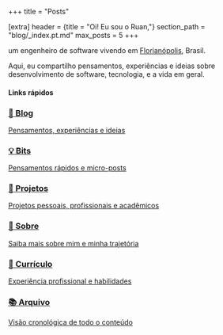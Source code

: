+++
title = "Posts"

[extra]
header = {title = "Oi! Eu sou o Ruan,"}
section_path = "blog/_index.pt.md"
max_posts = 5
+++

um engenheiro de software vivendo em [Florianópolis](https://en.wikipedia.org/wiki/Florian%C3%B3polis), Brasil.

Aqui, eu compartilho pensamentos, experiências e ideias sobre desenvolvimento de software, tecnologia, e a vida em geral.

#### Links rápidos

<div class="quick-links-grid">

<a href="/pt/blog" class="quick-link-card">
    <h3 class="quick-link-title">
        <span class="quick-link-icon">📝</span>
        Blog
    </h3>
    <p class="quick-link-description">
        Pensamentos, experiências e ideias
    </p>
</a>

<a href="/pt/bits" class="quick-link-card">
    <h3 class="quick-link-title">
        <span class="quick-link-icon">💡</span>
        Bits
    </h3>
    <p class="quick-link-description">
        Pensamentos rápidos e micro-posts
    </p>
</a>

<a href="/pt/projects" class="quick-link-card">
    <h3 class="quick-link-title">
        <span class="quick-link-icon">🚀</span>
        Projetos
    </h3>
    <p class="quick-link-description">
        Projetos pessoais, profissionais e acadêmicos
    </p>
</a>

<a href="/pt/about" class="quick-link-card">
    <h3 class="quick-link-title">
        <span class="quick-link-icon">👋</span>
        Sobre
    </h3>
    <p class="quick-link-description">
        Saiba mais sobre mim e minha trajetória
    </p>
</a>

<a href="/pt/about/resume" class="quick-link-card">
    <h3 class="quick-link-title">
        <span class="quick-link-icon">📄</span>
        Currículo
    </h3>
    <p class="quick-link-description">
        Experiência profissional e habilidades
    </p>
</a>

<a href="/pt/archive" class="quick-link-card">
    <h3 class="quick-link-title">
        <span class="quick-link-icon">📚</span>
        Arquivo
    </h3>
    <p class="quick-link-description">
        Visão cronológica de todo o conteúdo
    </p>
</a>

</div>
